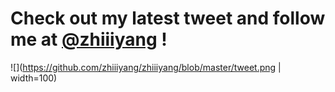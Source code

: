 Check out my latest tweet and follow me at [@zhiiiyang](https://twitter.com/zhiiiyang) \!
================

![](https://github.com/zhiiiyang/zhiiiyang/blob/master/tweet.png | width=100)
